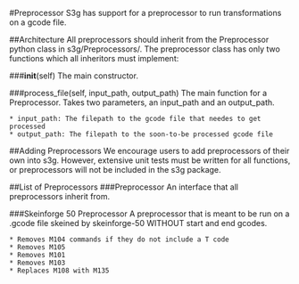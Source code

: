 #Preprocessor
S3g has support for a preprocessor to run transformations on a gcode file.

##Architecture
All preprocessors should inherit from the Preprocessor python class in s3g/Preprocessors/.  The preprocessor class has only two functions which all inheritors must implement:

###__init__(self)
The main constructor.

###process_file(self, input_path, output_path)
The main function for a Preprocessor.  Takes two parameters, an input_path and an output_path.

    * input_path: The filepath to the gcode file that needes to get processed
    * output_path: The filepath to the soon-to-be processed gcode file

##Adding Preprocessors
We encourage users to add preprocessors of their own into s3g.  However, extensive unit tests must be written for all functions, or preprocessors will not be included in the s3g package.

##List of Preprocessors
###Preprocessor
An interface that all preprocessors inherit from.

###Skeinforge 50 Preprocessor
A preprocessor that is meant to be run on a .gcode file skeined by skeinforge-50 WITHOUT start and end gcodes.

    * Removes M104 commands if they do not include a T code
    * Removes M105
    * Removes M101
    * Removes M103
    * Replaces M108 with M135

